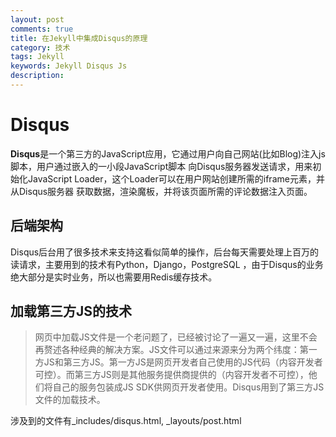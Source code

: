 ```yaml
---
layout: post
comments: true
title: 在Jekyll中集成Disqus的原理
category: 技术
tags: Jekyll
keywords: Jekyll Disqus Js
description: 
---
```

# Disqus
**Disqus**是一个第三方的JavaScript应用，它通过用户向自己网站(比如Blog)注入js脚本，用户通过嵌入的一小段JavaScript脚本
向Disqus服务器发送请求，用来初始化JavaScript Loader，这个Loader可以在用户网站创建所需的iframe元素，并从Disqus服务器
获取数据，渲染魔板，并将该页面所需的评论数据注入页面。

## 后端架构
Disqus后台用了很多技术来支持这看似简单的操作，后台每天需要处理上百万的读请求，主要用到的技术有Python，Django，PostgreSQL
，由于Disqus的业务绝大部分是实时业务，所以也需要用Redis缓存技术。

## 加载第三方JS的技术
> 网页中加载JS文件是一个老问题了，已经被讨论了一遍又一遍，这里不会再赘述各种经典的解决方案。JS文件可以通过来源来分为两个纬度：第一方JS和第三方JS。第一方JS是网页开发者自己使用的JS代码（内容开发者可控）。而第三方JS则是其他服务提供商提供的（内容开发者不可控），他们将自己的服务包装成JS SDK供网页开发者使用。Disqus用到了第三方JS文件的加载技术。

涉及到的文件有_includes/disqus.html, _layouts/post.html



